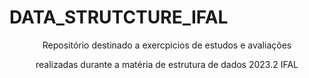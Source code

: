 # DATA_STRUTCTURE_IFAL
<div align="center">
<p>
 Repositório destinado a exercpicios de estudos e avaliações
<p>
<p>
 realizadas durante a matéria de estrutura de dados 2023.2 IFAL
<p>
